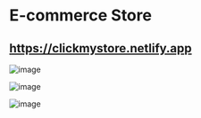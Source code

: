 # E-commerce Store
## https://clickmystore.netlify.app


![image](https://github.com/sujeet9682/E-commerce-website/assets/112682897/1aed5b6c-5d02-4084-bf3b-cc087b98c82e)

![image](https://github.com/sujeet9682/E-commerce-website/assets/112682897/470bb03a-8656-403f-9586-7f94a1768101)

![image](https://github.com/sujeet9682/E-commerce-website/assets/112682897/a5086511-cf98-436d-be11-535c2b7a2f07)

